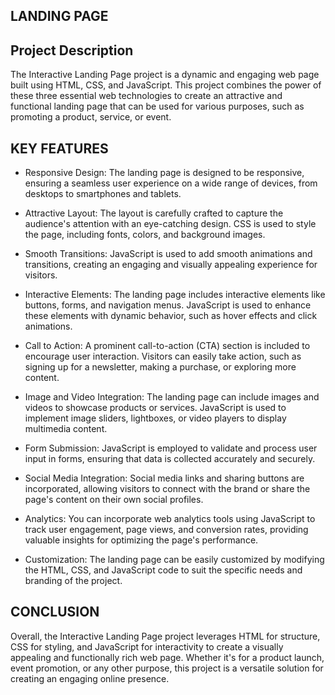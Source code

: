 ## LANDING PAGE

## Project Description

The Interactive Landing Page project is a dynamic and engaging web page built using HTML, CSS, and JavaScript. This project combines the power of these three essential web technologies to create an attractive and functional landing page that can be used for various purposes, such as promoting a product, service, or event.

## KEY FEATURES

* Responsive Design: The landing page is designed to be responsive, ensuring a seamless user experience on a wide range of devices, from desktops to smartphones and tablets.

* Attractive Layout: The layout is carefully crafted to capture the audience's attention with an eye-catching design. CSS is used to style the page, including fonts, colors, and background images.

* Smooth Transitions: JavaScript is used to add smooth animations and transitions, creating an engaging and visually appealing experience for visitors.

* Interactive Elements: The landing page includes interactive elements like buttons, forms, and navigation menus. JavaScript is used to enhance these elements with dynamic behavior, such as hover effects and click animations.

* Call to Action: A prominent call-to-action (CTA) section is included to encourage user interaction. Visitors can easily take action, such as signing up for a newsletter, making a purchase, or exploring more content.

* Image and Video Integration: The landing page can include images and videos to showcase products or services. JavaScript is used to implement image sliders, lightboxes, or video players to display multimedia content.

* Form Submission: JavaScript is employed to validate and process user input in forms, ensuring that data is collected accurately and securely.

* Social Media Integration: Social media links and sharing buttons are incorporated, allowing visitors to connect with the brand or share the page's content on their own social profiles.

* Analytics: You can incorporate web analytics tools using JavaScript to track user engagement, page views, and conversion rates, providing valuable insights for optimizing the page's performance.

* Customization: The landing page can be easily customized by modifying the HTML, CSS, and JavaScript code to suit the specific needs and branding of the project.

## CONCLUSION
Overall, the Interactive Landing Page project leverages HTML for structure, CSS for styling, and JavaScript for interactivity to create a visually appealing and functionally rich web page. Whether it's for a product launch, event promotion, or any other purpose, this project is a versatile solution for creating an engaging online presence.




